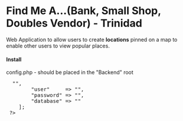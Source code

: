 # Find Me A...(Bank, Small Shop, Doubles Vendor) - Trinidad
<p>Web Application to allow users to create <strong>locations</strong> pinned on a map to enable other users to view popular places.</p>

<h4>Install</h4>
<p>config.php - should be placed in the "Backend" root</p>
<pre>
 <?php
    return [
        "host"     => "<MySQL Host>",
        "user"     => "<MySQL User>",
        "password" => "<MySQL Password>",
        "database" => "<MySQL Database>"
    ];
 ?>
</pre>